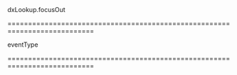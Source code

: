 <!--id-->dxLookup.focusOut<!--/id-->
===========================================================================
<!--hidden--><!--/hidden-->
<!--type-->eventType<!--/type-->
===========================================================================

